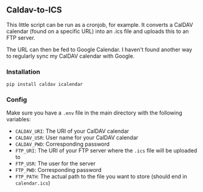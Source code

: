 ## Caldav-to-ICS

This little script can be run as a cronjob, for example. 
It converts a CalDAV calendar (found on a specific URL) into an .ics file and uploads this to an FTP server.

The URL can then be fed to Google Calendar. I haven't found another way to regularly sync my CalDAV calendar with Google.

### Installation

`pip install caldav icalendar`

### Config

Make sure you have a `.env` file in the main directory with the following variables:

* `CALDAV_URI`: The URI of your CalDAV calendar
* `CALDAV_USR`: User name for your CalDAV calendar
* `CALDAV_PWD`: Corresponding password
* `FTP_URI`: The URI of your FTP server where the `.ics` file will be uploaded to
* `FTP_USR`: The user for the server
* `FTP_PWD`: Corresponding password
* `FTP_PATH`: The actual path to the file you want to store (should end in `calendar.ics`)
